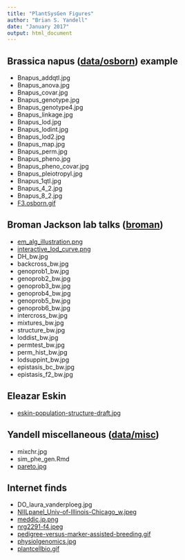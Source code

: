 ```yaml
---
title: "PlantSysGen Figures"
author: "Brian S. Yandell"
date: "January 2017"
output: html_document
---
```


## Brassica napus ([data/osborn](data/osborn/osborn_data.Rmd)) example

- Bnapus_addqtl.jpg
- Bnapus_anova.jpg
- Bnapus_covar.jpg
- Bnapus_genotype.jpg
- Bnapus_genotype4.jpg
- Bnapus_linkage.jpg
- Bnapus_lod.jpg
- Bnapus_lodint.jpg
- Bnapus_lod2.jpg
- Bnapus_map.jpg
- Bnapus_perm.jpg
- Bnapus_pheno.jpg
- Bnapus_pheno_covar.jpg
- Bnapus_pleiotropyl.jpg
- Bnapus_1qtl.jpg
- Bnapus_4_2.jpg
- Bnapus_8_2.jpg
- [F3.osborn.gif](http://www.genetics.org/content/162/3/1457)

## Broman Jackson lab talks ([broman](broman/brofig.Rmd))

- [em_alg_illustration.png](~/Documents/Talks/broman_karl/Talk_JAXsysgen/Intro/Figs/em_alg_illustration.png)
- [interactive_lod_curve.png](~/Documents/Talks/broman_karl/Talk_JAXsysgen/Intro/Figs/interactive_lod_curve.png)
- DH_bw.jpg
- backcross_bw.jpg
- genoprob1_bw.jpg
- genoprob2_bw.jpg
- genoprob3_bw.jpg
- genoprob4_bw.jpg
- genoprob5_bw.jpg
- genoprob6_bw.jpg
- intercross_bw.jpg
- mixtures_bw.jpg
- structure_bw.jpg
- loddist_bw.jpg
- permtest_bw.jpg
- perm_hist_bw.jpg
- lodsuppint_bw.jpg
- epistasis_bc_bw.jpg
- epistasis_f2_bw.jpg

## Eleazar Eskin

- [eskin-population-structure-draft.jpg](https://doi.org/10.1101/092106)

## Yandell miscellaneous ([data/misc](data/misc))

- mixchr.jpg
- sim_phe_gen.Rmd
- [pareto.jpg](http://www.stat.wisc.edu/~yandell/talk/sisg/seattle2008/bsyoverview.ppt)

## Internet finds

- DO_laura_vanderploeg.jpg
- [NIILpanel_Univ-of-Illinois-Chicago_w.jpeg](http://blog.generationcp.org/category/women-in-science-2/)
- [meddic.jp.png](http://meddic.jp/isogenic_line)
- [nrg2291-f4.jpeg](http://www.nature.com/nrg/journal/v9/n3/images/nrg2291-f4.jpg)
- [pedigree-versus-marker-assisted-breeding.gif](http://www.21stcentech.com/heard-marker-assisted-breeding/)
- [physiolgenomics.jpg](http://dx.doi.org/10.1152/physiolgenomics.00127.2013)
- [plantcellbio.gif](http://plantcellbiology.masters.grkraj.org/html/Plant_Cell_Genetics2-Genetics_files/image029.gif)
